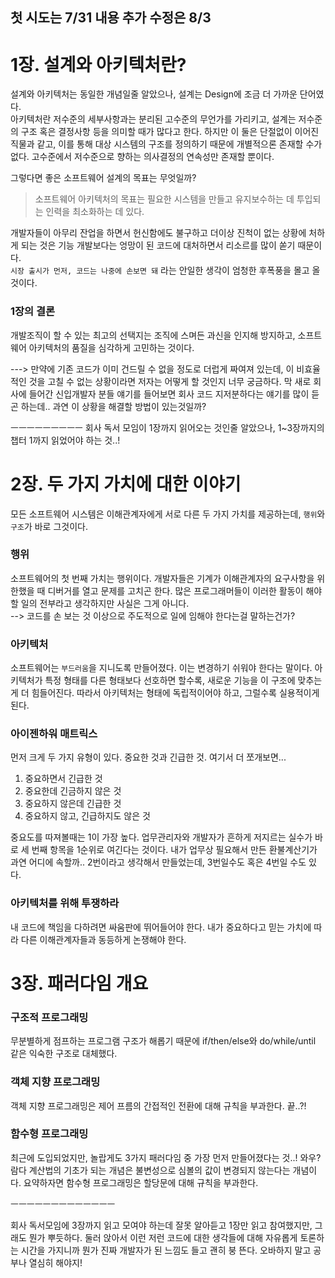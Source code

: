 첫 시도는 7/31
내용 추가 수정은 8/3
--

# 1장. 설계와 아키텍처란?

설계와 아키텍처는 동일한 개념일줄 알았으나, 설계는 Design에 조금 더 가까운 단어였다.
<br />
아키텍처란 저수준의 세부사항과는 분리된 고수준의 무언가를 가리키고, 설계는 저수준의 구조 혹은 결정사항 등을 의미할 때가 많다고 한다. 하지만 이 둘은 단절없이 이어진 직물과 같고, 이를 통해 대상 시스템의 구조를 정의하기 때문에 개별적으론 존재할 수가 없다. 고수준에서 저수준으로 향하는 의사결정의 연속성만 존재할 뿐이다.
<br />

그렇다면 좋은 소프트웨어 설계의 목표는 무엇일까?

> 소프트웨어 아키텍처의 목표는 필요한 시스템을 만들고 유지보수하는 데 투입되는 인력을 최소화하는 데 있다.

개발자들이 아무리 잔업을 하면서 헌신함에도 불구하고 더이상 진척이 없는 상황에 처하게 되는 것은 기능 개발보다는 엉망이 된 코드에 대처하면서 리소르를 많이 쏟기 때문이다.
<br />
`시장 출시가 먼저, 코드는 나중에 손보면 돼` 라는 안일한 생각이 엄청한 후폭풍을 몰고 올 것이다.

### 1장의 결론

개발조직이 할 수 있는 최고의 선택지는 조직에 스며든 과신을 인지해 방지하고, 소프트웨어 아키텍처의 품질을 심각하게 고민하는 것이다.

---> 만약에 기존 코드가 이미 건드릴 수 없을 정도로 더럽게 짜여져 있는데, 이 비효율적인 것을 고칠 수 없는 상황이라면 저자는 어떻게 할 것인지 너무 궁금하다.
막 새로 회사에 들어간 신입개발자 분들 얘기를 들어보면 회사 코드 지저분하다는 얘기를 많이 듣곤 하는데..
과연 이 상황을 해결할 방법이 있는것일까?

ㅡㅡㅡㅡㅡㅡㅡㅡㅡ 회사 독서 모임이 1장까지 읽어오는 것인줄 알았으나, 1~3장까지의 챕터 1까지 읽었어야 하는 것..!

# 2장. 두 가지 가치에 대한 이야기

모든 소프트웨어 시스템은 이해관계자에게 서로 다른 두 가지 가치를 제공하는데, `행위`와 `구조`가 바로 그것이다.

### 행위

소프트웨어의 첫 번째 가치는 행위이다. 개발자들은 기계가 이해관계자의 요구사항을 위한했을 때 디버거를 열고 문제를 고치곤 한다. 많은 프로그래머들이 이러한 활동이 해야할 일의 전부라고 생각하지만 사실은 그게 아니다.<br />
--> 코드를 손 보는 것 이상으로 주도적으로 일에 임해야 한다는걸 말하는건가?

### 아키텍처

소프트웨어는 `부드러움`을 지니도록 만들어졌다. 이는 변경하기 쉬워야 한다는 말이다. 아키텍처가 특정 형태를 다른 형태보다 선호하면 할수록, 새로운 기능을 이 구조에 맞추는 게 더 힘들어진다. 따라서 아키텍처는 형태에 독립적이어야 하고, 그럴수록 실용적이게 된다.

### 아이젠하워 매트릭스

먼저 크게 두 가지 유형이 있다. 중요한 것과 긴급한 것.
여기서 더 쪼개보면...

1. 중요하면서 긴급한 것
2. 중요한데 긴금하지 않은 것
3. 중요하지 않은데 긴급한 것
4. 중요하지 않고, 긴급하지도 않은 것

중요도를 따져볼때는 1이 가장 높다.
업무관리자와 개발자가 흔하게 저지르는 실수가 바로 세 번째 항목을 1순위로 여긴다는 것이다.
내가 업무상 필요해서 만든 환불계산기가 과연 어디에 속할까.. 2번이라고 생각해서 만들었는데, 3번일수도 혹은 4번일 수도 있다.

### 아키텍처를 위해 투쟁하라

내 코드에 책임을 다하려면 싸움판에 뛰어들어야 한다. 내가 중요하다고 믿는 가치에 따라 다른 이해관계자들과 동등하게 논쟁해야 한다.

# 3장. 패러다임 개요

### 구조적 프로그래밍

무분별하게 점프하는 프로그램 구조가 해롭기 때문에 if/then/else와 do/while/until 같은 익숙한 구조로 대체했다.

### 객체 지향 프로그래밍

객체 지향 프로그래밍은 제어 프름의 간접적인 전환에 대해 규칙을 부과한다. 끝..?!

### 함수형 프로그래밍

최근에 도입되었지만, 놀랍게도 3가지 패러다임 중 가장 먼저 만들어졌다는 것..! 와우?
람다 계산법의 기초가 되는 개념은 불변성으로 심볼의 값이 변경되지 않는다는 개념이다.
요약하자면 함수형 프로그래밍은 할당문에 대해 규칙을 부과한다.

ㅡㅡㅡㅡㅡㅡㅡㅡㅡㅡㅡㅡㅡ

회사 독서모임에 3장까지 읽고 모여야 하는데 잘못 알아듣고 1장만 읽고 참여했지만, 그래도 뭔가 뿌듯하다.
둘러 앉아서 이런 저런 코드에 대한 생각들에 대해 자유롭게 토론하는 시간을 가지니까 뭔가 진짜 개발자가 된 느낌도 들고 괜히 붕 뜬다. 오바하지 말고 공부나 열심히 해야지!
